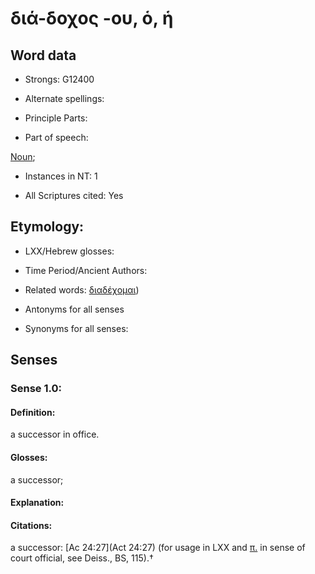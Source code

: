 # διά-δοχος -ου, ὁ, ἡ

<!-- Status: S2=NeedsFinalCheck -->
<!-- Lexica used for edits:   -->

## Word data

* Strongs: G12400

* Alternate spellings:



* Principle Parts: 


* Part of speech: 

[Noun](http://ugg.readthedocs.io/en/latest/noun.html); 

* Instances in NT: 1

* All Scriptures cited: Yes

## Etymology:  

* LXX/Hebrew glosses: 


* Time Period/Ancient Authors: 


* Related words: [διαδέχομαι]())

* Antonyms for all senses

* Synonyms for all senses: 


## Senses 


### Sense  1.0: 

#### Definition:

a successor in office.

#### Glosses: 

a successor; 

#### Explanation: 


#### Citations: 

a successor: [Ac 24:27](Act 24:27) (for usage in LXX and [π.]() in sense of court official, see Deiss., BS, 115).†
